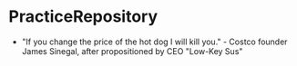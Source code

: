 # PracticeRepository

* "If you change the price of the hot dog I will kill you." - Costco founder James Sinegal, after propositioned by CEO
"Low-Key Sus"